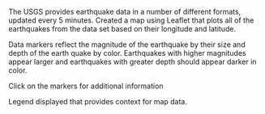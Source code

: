The USGS provides earthquake data in a number of different formats, updated every 5 minutes. 
Created a map using Leaflet that plots all of the earthquakes from the data set based on their longitude and latitude.

Data markers reflect the magnitude of the earthquake by their size and depth of the earth quake by color. Earthquakes with higher magnitudes appear larger and earthquakes with greater depth should appear darker in color.

Click on the markers for additional information

Legend displayed that provides context for map data.

